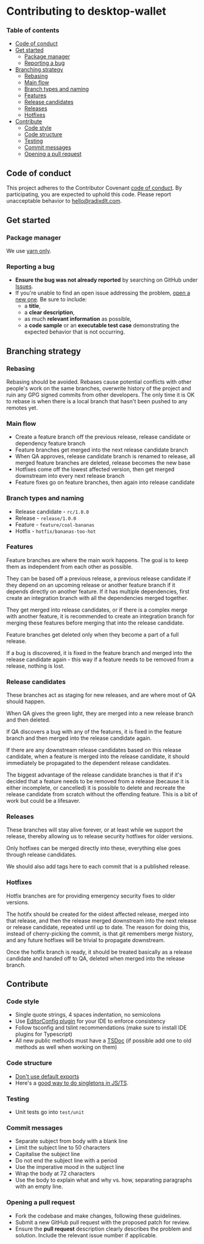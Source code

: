 # Contributing to desktop-wallet

### Table of contents
- [Code of conduct](#code-of-conduct)
- [Get started](#get-started)
  - [Package manager](#package-manager)
  - [Reporting a bug](#reporting-a-bug)
- [Branching strategy](#branching-strategy)
  - [Rebasing](#rebasing)
  - [Main flow](#main-flow)
  - [Branch types and naming](#branch-types-and-naming)
  - [Features](#features)
  - [Release candidates](#release-candidates)
  - [Releases](#releases)
  - [Hotfixes](#hotfixes)  
- [Contribute](#contribute)
  - [Code style](#code-style)
  - [Code structure](#code-structure)
  - [Testing](#testing)
  - [Commit messages](#commit-messages)
  - [Opening a pull request](#opening-a-pull-request)
  

## Code of conduct

This project adheres to the Contributor Covenant [code of conduct](CODE_OF_CONDUCT.md).
By participating, you are expected to uphold this code.
Please report unacceptable behavior to [hello@radixdlt.com](mailto:hello@radixdlt.com).

## Get started

### Package manager 

We use [yarn only](https://yarnpkg.com/lang/en/).

### Reporting a bug

* **Ensure the bug was not already reported** by searching on GitHub under [Issues](https://github.com/radixdlt/radixdlt-js/issues).
* If you're unable to find an open issue addressing the problem, [open a new one](https://github.com/radixdlt/radixdlt-js/issues/new). Be sure to include:
  * a **title**,
  * a **clear description**, 
  * as much **relevant information** as possible,
  * a **code sample** or an **executable test case** demonstrating the expected behavior that is not occurring.

## Branching strategy

### Rebasing

Rebasing should be avoided. Rebases cause potential conflicts with other people's work on the same branches, overwrite history of the project and ruin any GPG signed commits from other developers. The only time it is OK to rebase is when there is a local branch that hasn't been pushed to any remotes yet.

### Main flow

* Create a feature branch off the previous release, release candidate or dependency feature branch
* Feature branches get merged into the next release candidate branch
* When QA approves, release candidate branch is renamed to release, all merged feature branches are deleted, release becomes the new base
* Hotfixes come off the lowest affected version, then get merged downstream into every next release branch
* Feature fixes go on feature branches, then again into release candidate

### Branch types and naming

* Release candidate  - `rc/1.0.0`
* Release - `release/1.0.0`
* Feature - `feature/cool-bananas`
* Hotfix - `hotfix/bananas-too-hot`


### Features

Feature branches are where the main work happens. The goal is to keep them as independent from each other as possible. 

They can be based off a previous release, a previous release candidate if they depend on an upcoming release or another feature branch if it depends directly on another feature. If it has multiple dependencies, first create an integration branch with all the dependencies merged together.

They get merged into release candidates, or if there is a complex merge with another feature, it is recommended to create an integration branch for merging these features before merging that into the release candidate.

Feature branches get deleted only when they become a part of a full release.

If a bug is discovered, it is fixed in the feature branch and merged into the release candidate again - this way if a feature needs to be removed from a release, nothing is lost.

### Release candidates

These branches act as staging for new releases, and are where most of QA should happen.

When QA gives the green light, they are merged into a new release branch and then deleted.

If QA discovers a bug with any of the features, it is fixed in the feature branch and then merged into the release candidate again.

If there are any downstream release candidates based on this release candidate, when a feature is merged into the release candidate, it should immediately be propagated to the dependent release candidates.

The biggest advantage of the release candidate branches is that if it's decided that a feature needs to be removed from a release (because it is either incomplete, or cancelled) it is possible to delete and recreate the release candidate from scratch without the offending feature. This is a bit of work but could be a lifesaver.

### Releases

These branches will stay alive forever, or at least while we support the release, thereby allowing us to release security hotfixes for older versions.

Only hotfixes can be merged directly into these, everything else goes through release candidates.

We should also add tags here to each commit that is a published release.

### Hotfixes

Hotfix branches are for providing emergency security fixes to older versions. 

The hotifx should be created for the oldest affected release, merged into that release, and then the release merged downstream into the next release or release candidate, repeated until up to date. The reason for doing this, instead of cherry-picking the commit, is that git remembers merge history, and any future hotfixes will be trivial to propagate downstream.

Once the hotfix branch is ready, it should be treated basically as a release candidate and handed off to QA, deleted when merged into the release branch.


## Contribute


### Code style

* Single quote strings, 4 spaces indentation, no semicolons
* Use [EditorConfig plugin](https://editorconfig.org/) for your IDE to enforce consistency
* Follow tsconfig and tslint recommendations (make sure to install IDE plugins for Typescript)
* All new public methods must have a [TSDoc](https://github.com/microsoft/tsdoc) (if possible add one to old methods as well when working on them) 

### Code structure

* [Don't use default exports](https://basarat.gitbooks.io/typescript/docs/tips/defaultIsBad.html)
* Here's a [good way to do singletons in JS/TS](https://k94n.com/es6-modules-single-instance-pattern). 
  
### Testing

* Unit tests go into `test/unit` 

### Commit messages

  *  Separate subject from body with a blank line
  *  Limit the subject line to 50 characters
  *  Capitalise the subject line
  *  Do not end the subject line with a period
  *  Use the imperative mood in the subject line
  *  Wrap the body at 72 characters
  *  Use the body to explain what and why vs. how, separating paragraphs with an empty line.


### Opening a pull request

* Fork the codebase and make changes, following these guidelines.
* Submit a new GitHub pull request with the proposed patch for review.
* Ensure the **pull request** description clearly describes the problem and solution. Include the relevant issue number if applicable.


